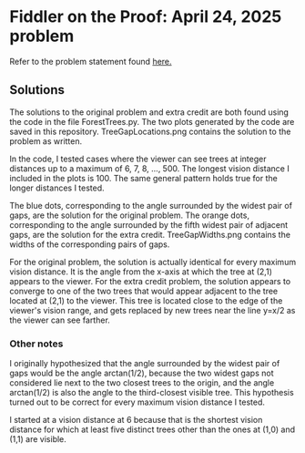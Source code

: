 # Fiddler on the Proof: April 24, 2025 problem

Refer to the problem statement found [here.](https://thefiddler.substack.com/p/can-you-see-between-the-trees)

## Solutions

The solutions to the original problem and extra credit are both found
using the code in the file ForestTrees.py.
The two plots generated by the code are saved in this repository.
TreeGapLocations.png contains the solution to the problem as written.

In the code, I tested cases where the viewer can see trees at integer distances
up to a maximum of 6, 7, 8, ..., 500.
The longest vision distance I included in the plots is 100.
The same general pattern holds true for the longer distances I tested.

The blue dots, corresponding to the angle surrounded by the widest pair of gaps,
are the solution for the original problem.
The orange dots, corresponding to the angle surrounded by the fifth widest pair
of adjacent gaps, are the solution for the extra credit.
TreeGapWidths.png contains the widths of the corresponding pairs of gaps.

For the original problem, the solution is actually identical for every maximum vision distance.
It is the angle from the x-axis at which the tree at (2,1) appears to the viewer.
For the extra credit problem, the solution appears to converge to one of the two trees
that would appear adjacent to the tree located at (2,1) to the viewer.
This tree is located close to the edge of the viewer's vision range,
and gets replaced by new trees near the line y=x/2 as the viewer can see farther.

### Other notes

I originally hypothesized that the angle surrounded by the widest pair of gaps
would be the angle arctan(1/2),
because the two widest gaps not considered lie next to the two closest trees to the origin,
and the angle arctan(1/2) is also the angle to the third-closest visible tree.
This hypothesis turned out to be correct for every maximum vision distance I tested.

I started at a vision distance at 6 because that is the shortest vision distance
for which at least five distinct trees other than the ones at (1,0) and (1,1)
are visible.